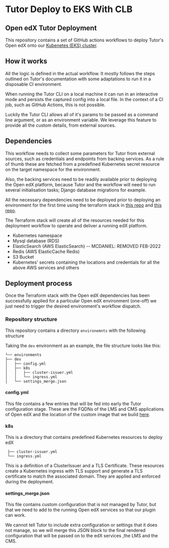 # Tutor Deploy to EKS With CLB

##  Open edX Tutor Deployment
This repository contains a set of GitHub actions workflows to deploy Tutor's Open edX onto our [Kubenetes (EKS) cluster](https://github.com/Medality-Health/terraform-aws).


## How it works
All the logic is defined in the actual workflow. It mostly follows the steps outlined on  Tutor's documentation with some adaptations to run it in a disposable CI environment.

When running the Tutor CLI on a local machine it can run in an interactive mode and persists the captured config into a local file. In the context of a CI job, such as GitHub Actions, this is not possible.

Luckily the Tutor CLI allows all of it's params to be passed as a command line argument, or as an environment variable. We leverage this feature to provide all the custom details, from external sources.


## Dependencies
This workflow needs to collect some parameters for Tutor from external sources, such as credentials and endpoints from backing services. As a rule of thumb these are fetched from a predefined Kubernetes secret resource on the target namespace for the environment.

Also, the backing services need to be readily available prior to deploying the Open edX platform, because Tutor and the workflow will need to run several initialisation tasks; Django database migrations for example.

All the necessary dependencies need to be deployed prior to deploying an environment for the first time using the terraform stack in [this repo](https://github.com/Medality-Health/terraform-aws) and [this repo](https://github.com/Medality-Health/terraform-openedx).

The Terraform stack will create all of the resources needed for this deployment workflow to operate and deliver a running edX platform.
- Kubernetes namespace
- Mysql database (RDS)
- ElasticSearch (AWS ElasticSearch) -- MCDANIEL: REMOVED FEB-2022
- Redis (AWS ElasticCache Redis)
- S3 Bucket
- Kubernetes' secrets containing the locations and credentials for all the above AWS services and others


## Deployment process
Once the Terraform stack with the Open edX dependencies has been successfully applied for a particular Open edX environment (one-off) we just need to trigger the desired environment's workflow dispatch.

### Repository structure
This repository contains a directory `environemnts` with the following structure

Taking the `dev` environment as an example, the file structure looks like this:

```
└── environments
├── dev
│   ├── config.yml
│   ├── k8s
│   │   ├── cluster-issuer.yml
│   │   └── ingress.yml
│   └── settings_merge.json
```

#### config.yml
This file contains a few entries that will be fed into early the Tutor configuration stage.
These are the FQDNs of the LMS and CMS applications of Open edX and the location of the custom image that we build [here](https://github.com/Medality-Health/tutor-build).

#### k8s

This is a directory that contains predefined Kubernetes resources to deploy edX

     ├── cluster-issuer.yml
     └── ingress.yml

This is a definition of a ClusterIssuer and a TLS Certificate.
These resources create a Kubernetes ingress with TLS support and generate a TLS certificate to match the associated domain.
They are applied and enforced during the deployment.

#### settings_merge.json
This file contains custom configuration that is not managed by Tutor, but that we need to add to the running Open edX services so that our plugin can work.

We cannot tell Tutor to include extra configuration or settings that it does not manage,
so we will merge this JSON block to the final rendered configuration that will be passed on to the edX services ,the LMS and the CMS.
